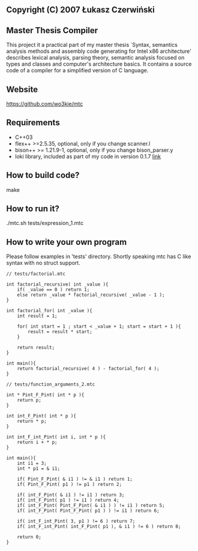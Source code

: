 ## Copyright (C) 2007 Łukasz Czerwiński

## Master Thesis Compiler
This project it a practical part of my master thesis `Syntax, semantics analysis methods and assembly code generating for Intel x86 architecture' describes lexical analysis, parsing theory, semantic analysis focused on types and classes and computer's architecture basics. It contains a source code of a compiler for a simplified version of C language.

## Website
https://github.com/wo3kie/mtc

## Requirements
* C++03
* flex++ >=2.5.35, optional, only if you change scanner.l
* bison++ >= 1.21.9-1, optional, only if you change bison_parser.y
* loki library, included as part of my code in version 0.1.7 [link](http://loki-lib.sourceforge.net/)
  
## How to build code?
make

## How to run it?
./mtc.sh tests/expression_1.mtc

## How to write your own program
Please follow examples in 'tests' directory. Shortly speaking mtc has C like syntax with no struct support.

```
// tests/factorial.mtc

int factorial_recursive( int _value ){
    if( _value == 0 ) return 1;
    else return _value * factorial_recursive( _value - 1 );
}

int factorial_for( int _value ){
    int result = 1;

    for( int start = 1 ; start < _value + 1; start = start + 1 ){
        result = result * start;
    }

    return result;
}

int main(){
    return factorial_recursive( 4 ) - factorial_for( 4 );
}
```

```
// tests/function_arguments_2.mtc

int * Pint_F_Pint( int * p ){
    return p;
}

int int_F_Pint( int * p ){
    return * p;
}

int int_F_int_Pint( int i, int * p ){
    return i + * p;
}

int main(){
    int i1 = 3;
    int * p1 = & i1;

    if( Pint_F_Pint( & i1 ) != & i1 ) return 1;
    if( Pint_F_Pint( p1 ) != p1 ) return 2;

    if( int_F_Pint( & i1 ) != i1 ) return 3;
    if( int_F_Pint( p1 ) != i1 ) return 4;
    if( int_F_Pint( Pint_F_Pint( & i1 ) ) != i1 ) return 5;
    if( int_F_Pint( Pint_F_Pint( p1 ) ) != i1 ) return 6;

    if( int_F_int_Pint( 3, p1 ) != 6 ) return 7;
    if( int_F_int_Pint( int_F_Pint( p1 ), & i1 ) != 6 ) return 8;

    return 0;
}
```


